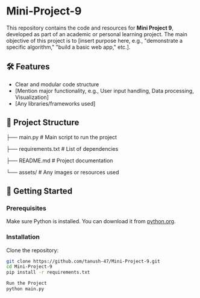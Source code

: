# Mini-Project-9

This repository contains the code and resources for **Mini Project 9**, developed as part of an academic or personal learning project. The main objective of this project is to [insert purpose here, e.g., "demonstrate a specific algorithm," "build a basic web app," etc.].

## 🛠 Features

- Clear and modular code structure
- [Mention major functionality, e.g., User input handling, Data processing, Visualization]
- [Any libraries/frameworks used]

## 📁 Project Structure

├── main.py # Main script to run the project

├── requirements.txt # List of dependencies

├── README.md # Project documentation

└── assets/ # Any images or resources used

## 🚀 Getting Started

### Prerequisites

Make sure Python is installed. You can download it from [python.org](https://www.python.org/downloads/).

### Installation

Clone the repository:
```bash
git clone https://github.com/tanush-47/Mini-Project-9.git
cd Mini-Project-9
pip install -r requirements.txt

Run the Project
python main.py
